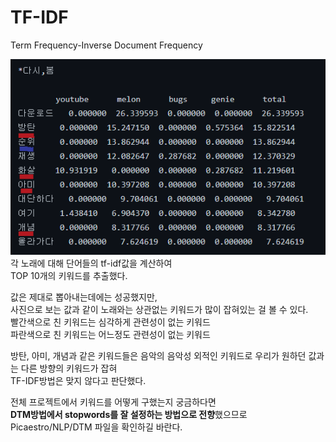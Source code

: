 # TF-IDF  
Term Frequency-Inverse Document Frequency  
  
![](https://github.com/seawavve/Picaestro/blob/main/NLP/TF-IDF/tfidf_bad_result.png)  
각 노래에 대해 단어들의 tf-idf값을 계산하여  
TOP 10개의 키워드를 추출했다.  
  
값은 제대로 뽑아내는데에는 성공했지만,  
사진으로 보는 값과 같이 노래와는 상관없는 키워드가 많이 잡혀있는 걸 볼 수 있다.  
빨간색으로 친 키워드는 심각하게 관련성이 없는 키워드  
파란색으로 친 키워드는 어느정도 관련성이 없는 키워드  
    
방탄, 아미, 개념과 같은 키워드들은 음악의 음악성 외적인 키워드로 우리가 원하던 값과는 다른 방향의 키워드가 잡혀  
TF-IDF방법은 맞지 않다고 판단했다.  
  
전체 프로젝트에서 키워드를 어떻게 구했는지 궁금하다면  
<b>DTM방법에서 stopwords를 잘 설정하는 방법으로 전향</b>했으므로   
Picaestro/NLP/DTM 파일을 확인하길 바란다.  

